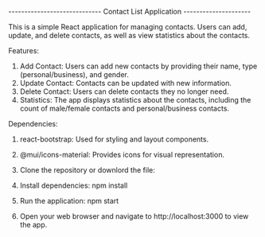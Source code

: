 -----------------------------  Contact List Application   ---------------------

This is a simple React application for managing contacts. Users can add, update, and delete contacts, as well as view statistics about the contacts.

Features:
1. Add Contact: Users can add new contacts by providing their name, type (personal/business), and gender.
2. Update Contact: Contacts can be updated with new information.
3. Delete Contact: Users can delete contacts they no longer need.
4. Statistics: The app displays statistics about the contacts, including the count of male/female contacts and personal/business contacts.

Dependencies:
1. react-bootstrap: Used for styling and layout components.
2. @mui/icons-material: Provides icons for visual representation.

1. Clone the repository or downlord the file:


2. Install dependencies:
     npm install

3. Run the application:
     npm start

4. Open your web browser and navigate to http://localhost:3000 to view the app.